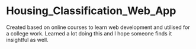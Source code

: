 # Housing_Classification_Web_App

Created based on online courses to learn web development and utilised for a college work.
Learned a lot doing this and I hope someone finds it insightful as well.
